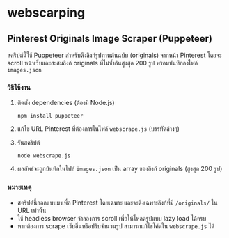 # webscarping

## Pinterest Originals Image Scraper (Puppeteer)

สคริปต์นี้ใช้ Puppeteer สำหรับดึงลิงก์รูปภาพต้นฉบับ (originals) จากหน้า Pinterest โดยจะ scroll หน้าเว็บและสะสมลิงก์ originals ที่ไม่ซ้ำกันสูงสุด 200 รูป พร้อมบันทึกลงไฟล์ `images.json`

### วิธีใช้งาน

1. ติดตั้ง dependencies (ต้องมี Node.js)
   ```
   npm install puppeteer
   ```

2. แก้ไข URL Pinterest ที่ต้องการในไฟล์ `webscrape.js` (บรรทัดล่างๆ)

3. รันสคริปต์
   ```
   node webscrape.js
   ```

4. ผลลัพธ์จะถูกบันทึกในไฟล์ `images.json` เป็น array ของลิงก์ originals (สูงสุด 200 รูป)

### หมายเหตุ
- สคริปต์นี้ออกแบบมาเพื่อ Pinterest โดยเฉพาะ และจะดึงเฉพาะลิงก์ที่มี `/originals/` ใน URL เท่านั้น
- ใช้ headless browser จำลองการ scroll เพื่อให้โหลดรูปแบบ lazy load ได้ครบ
- หากต้องการ scrape เว็บอื่นหรือปรับจำนวนรูป สามารถแก้ไขโค้ดใน `webscrape.js` ได้



